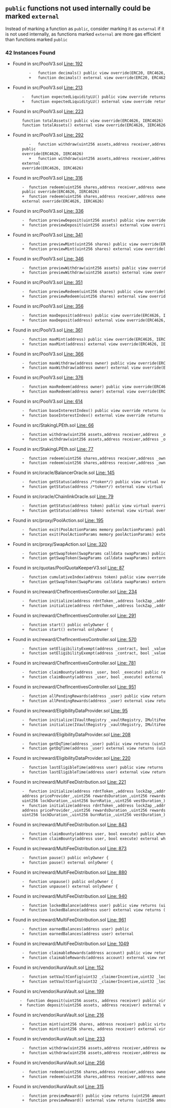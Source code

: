 ## `public` functions not used internally could be marked `external`

Instead of marking a function as `public`, consider marking it as `external` if it is not used internally, as functions marked `external` are more gas efficient than functions marked `public`

### 42 Instances Found 


- Found in src/PoolV3.sol [Line: 192](src/PoolV3.sol#L192)

	```diff
           -   function decimals() public view override(ERC20, ERC4626, IERC20Metadata) returns (uint8) {
           +   function decimals() external view override(ERC20, ERC4626, IERC20Metadata) returns (uint8) {
	```

- Found in src/PoolV3.sol [Line: 213](src/PoolV3.sol#L213)

	```diff
	    -   function expectedLiquidityLU() public view override returns (uint256) {
	    +   function expectedLiquidityLU() external view override returns (uint256) {
	```

- Found in src/PoolV3.sol [Line: 223](src/PoolV3.sol#L223)

	```diff
	    function totalAssets() public view override(ERC4626, IERC4626) returns (uint256 assets) {
	    function totalAssets() external view override(ERC4626, IERC4626) returns (uint256 assets) {
	```

- Found in src/PoolV3.sol [Line: 292](src/PoolV3.sol#L292)

	```diff
           -   function withdraw(uint256 assets,address receiver,address owner)
        public
        override(ERC4626, IERC4626)
           +   function withdraw(uint256 assets,address receiver,address owner)
        external
        override(ERC4626, IERC4626)
	```

- Found in src/PoolV3.sol [Line: 316](src/PoolV3.sol#L316)

	```diff
	    -  function redeem(uint256 shares,address receiver,address owner)
        public override(ERC4626, IERC4626)
	    +  function redeem(uint256 shares,address receiver,address owner)
        external override(ERC4626, IERC4626)
	```

- Found in src/PoolV3.sol [Line: 336](src/PoolV3.sol#L336)

	```diff
	    -  function previewDeposit(uint256 assets) public view override(ERC4626, IERC4626) returns (uint256 shares) {
	    +  function previewDeposit(uint256 assets) external view override(ERC4626, IERC4626) returns (uint256 shares) {
	```

- Found in src/PoolV3.sol [Line: 341](src/PoolV3.sol#L341)

	```diff
	    -  function previewMint(uint256 shares) public view override(ERC4626, IERC4626) returns (uint256) {
	    +  function previewMint(uint256 shares) external view override(ERC4626, IERC4626) returns (uint256) {
	```

- Found in src/PoolV3.sol [Line: 346](src/PoolV3.sol#L346)

	```diff
	    -  function previewWithdraw(uint256 assets) public view override(ERC4626, IERC4626) returns (uint256) {
	    +  function previewWithdraw(uint256 assets) external view override(ERC4626, IERC4626) returns (uint256) {
	```

- Found in src/PoolV3.sol [Line: 351](src/PoolV3.sol#L351)

	```diff
	    -  function previewRedeem(uint256 shares) public view override(ERC4626, IERC4626) returns (uint256) {
	    +  function previewRedeem(uint256 shares) external view override(ERC4626, IERC4626) returns (uint256) {
	```

- Found in src/PoolV3.sol [Line: 356](src/PoolV3.sol#L356)

	```diff
	    -  function maxDeposit(address) public view override(ERC4626, IERC4626) returns (uint256) {
	    +  function maxDeposit(address) external view override(ERC4626, IERC4626) returns (uint256) {
	```

- Found in src/PoolV3.sol [Line: 361](src/PoolV3.sol#L361)

	```diff
	    -  function maxMint(address) public view override(ERC4626, IERC4626) returns (uint256) {
	    +  function maxMint(address) external view override(ERC4626, IERC4626) returns (uint256) {
	```

- Found in src/PoolV3.sol [Line: 366](src/PoolV3.sol#L366)

	```diff
	    -  function maxWithdraw(address owner) public view override(ERC4626, IERC4626) returns (uint256) {
	    +  function maxWithdraw(address owner) external view override(ERC4626, IERC4626) returns (uint256) {
	```

- Found in src/PoolV3.sol [Line: 376](src/PoolV3.sol#L376)

	```diff
	    -  function maxRedeem(address owner) public view override(ERC4626, IERC4626) returns (uint256) {
	    +  function maxRedeem(address owner) external view override(ERC4626, IERC4626) returns (uint256) {
	```

- Found in src/PoolV3.sol [Line: 614](src/PoolV3.sol#L614)

	```diff
	    -  function baseInterestIndex() public view override returns (uint256) {
	    +  function baseInterestIndex() external view override returns (uint256) {
	```

- Found in src/StakingLPEth.sol [Line: 66](src/StakingLPEth.sol#L66)

	```diff
	    -  function withdraw(uint256 assets,address receiver,address _owner) public
	    +  function withdraw(uint256 assets,address receiver,address _owner) external
	```

- Found in src/StakingLPEth.sol [Line: 77](src/StakingLPEth.sol#L77)

	```diff
	    -  function redeem(uint256 shares,address receiver,address _owner)public
	    +  function redeem(uint256 shares,address receiver,address _owner)external
	```

- Found in src/oracle/BalancerOracle.sol [Line: 145](src/oracle/BalancerOracle.sol#L145)

	```diff
	    -  function getStatus(address /*token*/) public view virtual override returns (bool status) {
	    +  function getStatus(address /*token*/) external view virtual override returns (bool status) {
	```

- Found in src/oracle/ChainlinkOracle.sol [Line: 79](src/oracle/ChainlinkOracle.sol#L79)

	```diff
	    -  function getStatus(address token) public view virtual override returns (bool status) {
	    +  function getStatus(address token) external view virtual override returns (bool status) {
	```

- Found in src/proxy/PoolAction.sol [Line: 195](src/proxy/PoolAction.sol#L195)

	```diff
	    -  function exit(PoolActionParams memory poolActionParams) public returns (uint256 retAmount) {
	    +  function exit(PoolActionParams memory poolActionParams) external returns (uint256 retAmount) {
	```

- Found in src/proxy/SwapAction.sol [Line: 320](src/proxy/SwapAction.sol#L320)

	```diff
	    -  function getSwapToken(SwapParams calldata swapParams) public pure returns (address token) {
	    +  function getSwapToken(SwapParams calldata swapParams) external pure returns (address token) {
	```

- Found in src/quotas/PoolQuotaKeeperV3.sol [Line: 87](src/quotas/PoolQuotaKeeperV3.sol#L87)

	```diff
	    -  function cumulativeIndex(address token) public view override returns (uint192) {
	    +  function getSwapToken(SwapParams calldata swapParams) external pure returns (address token) {
	```

- Found in src/reward/ChefIncentivesController.sol [Line: 234](src/reward/ChefIncentivesController.sol#L234)

	```diff
	    -  function initialize(address rdntToken_,address lockZap_,address dao_,address priceProvider_,uint256 rewardsDuration_,uint256 rewardsLookback_,       uint256 lockDuration_, uint256 burnRatio_,uint256 vestDuration_) public
	    +  function initialize(address rdntToken_,address lockZap_,address dao_,address priceProvider_,uint256 rewardsDuration_,uint256 rewardsLookback_,       uint256 lockDuration_, uint256 burnRatio_,uint256 vestDuration_) external
	```

- Found in src/reward/ChefIncentivesController.sol [Line: 291](src/reward/ChefIncentivesController.sol#L291)

	```diff
	    -  function start() public onlyOwner {
	    +  function start() external onlyOwner {
	```

- Found in src/reward/ChefIncentivesController.sol [Line: 570](src/reward/ChefIncentivesController.sol#L570)

	```diff
	    -  function setEligibilityExempt(address _contract, bool _value) public {
	    +  function setEligibilityExempt(address _contract, bool _value) external {
	```

- Found in src/reward/ChefIncentivesController.sol [Line: 781](src/reward/ChefIncentivesController.sol#L781)

	```diff
	    -  function claimBounty(address _user, bool _execute) public returns (bool issueBaseBounty) {
	    +  function claimBounty(address _user, bool _execute) external returns (bool issueBaseBounty) {
	```

- Found in src/reward/ChefIncentivesController.sol [Line: 951](src/reward/ChefIncentivesController.sol#L951)

	```diff
	    -  function allPendingRewards(address _user) public view returns (uint256 pending) {
	    +  function allPendingRewards(address _user) external view returns (uint256 pending) {
	```

- Found in src/reward/EligibilityDataProvider.sol [Line: 95](src/reward/EligibilityDataProvider.sol#L95)

	```diff
	    -  function initialize(IVaultRegistry _vaultRegistry, IMultiFeeDistribution _multiFeeDistribution,IPriceProvider _priceProvider) public
	    +  function initialize(IVaultRegistry _vaultRegistry, IMultiFeeDistribution _multiFeeDistribution,IPriceProvider _priceProvider) external
	```

- Found in src/reward/EligibilityDataProvider.sol [Line: 208](src/reward/EligibilityDataProvider.sol#L208)

	```diff
	    -  function getDqTime(address _user) public view returns (uint256) {
	    +  function getDqTime(address _user) external view returns (uint256) {
	```

- Found in src/reward/EligibilityDataProvider.sol [Line: 220](src/reward/EligibilityDataProvider.sol#L220)

	```diff
	    -  function lastEligibleTime(address user) public view returns (uint256 lastEligibleTimestamp) {
	    +  function lastEligibleTime(address user) external view returns (uint256 lastEligibleTimestamp) {
	```

- Found in src/reward/MultiFeeDistribution.sol [Line: 221](src/reward/MultiFeeDistribution.sol#L221)

	```diff
	    -  function initialize(address rdntToken_,address lockZap_,address dao_,
        address priceProvider_,uint256 rewardsDuration_,uint256 rewardsLookback_,
        uint256 lockDuration_,uint256 burnRatio_,uint256 vestDuration_) public
	    +  function initialize(address rdntToken_,address lockZap_,address dao_,
        address priceProvider_,uint256 rewardsDuration_,uint256 rewardsLookback_,
        uint256 lockDuration_,uint256 burnRatio_,uint256 vestDuration_) external
	```

- Found in src/reward/MultiFeeDistribution.sol [Line: 843](src/reward/MultiFeeDistribution.sol#L843)

	```diff
	    -  function claimBounty(address user, bool execute) public whenNotPaused returns (bool issueBaseBounty) {
	    +  function claimBounty(address user, bool execute) external whenNotPaused returns (bool issueBaseBounty) {
	```

- Found in src/reward/MultiFeeDistribution.sol [Line: 873](src/reward/MultiFeeDistribution.sol#L873)

	```diff
	    -  function pause() public onlyOwner {
	    +  function pause() external onlyOwner {
	```

- Found in src/reward/MultiFeeDistribution.sol [Line: 880](src/reward/MultiFeeDistribution.sol#L880)

	```diff
	    -  function unpause() public onlyOwner {
	    +  function unpause() external onlyOwner {
	```

- Found in src/reward/MultiFeeDistribution.sol [Line: 940](src/reward/MultiFeeDistribution.sol#L940)

	```diff
	    -  function lockedBalance(address user) public view returns (uint256 locked) {
	    +  function lockedBalance(address user) external view returns (uint256 locked) {
	```

- Found in src/reward/MultiFeeDistribution.sol [Line: 961](src/reward/MultiFeeDistribution.sol#L961)

	```diff
	    -  function earnedBalances(address user) public
	    +  function earnedBalances(address user) external
	```

- Found in src/reward/MultiFeeDistribution.sol [Line: 1049](src/reward/MultiFeeDistribution.sol#L1049)

	```diff
	    -  function claimableRewards(address account) public view returns (IFeeDistribution.RewardData[] memory rewardsData) {
	    +  function claimableRewards(address account) external view returns (IFeeDistribution.RewardData[] memory rewardsData) {
	```

- Found in src/vendor/AuraVault.sol [Line: 152](src/vendor/AuraVault.sol#L152)

	```diff
	    -  function setVaultConfig(uint32 _claimerIncentive,uint32 _lockerIncentive,address _lockerRewards) public
	    +  function setVaultConfig(uint32 _claimerIncentive,uint32 _lockerIncentive,address _lockerRewards) external
	```

- Found in src/vendor/AuraVault.sol [Line: 199](src/vendor/AuraVault.sol#L199)

	```diff
	   -  function deposit(uint256 assets, address receiver) public virtual override(IERC4626, ERC4626) returns (uint256) {
	   +  function deposit(uint256 assets, address receiver) external virtual override(IERC4626, ERC4626) returns (uint256) {
	```

- Found in src/vendor/AuraVault.sol [Line: 216](src/vendor/AuraVault.sol#L216)

	```diff
	    -  function mint(uint256 shares, address receiver) public virtual override(IERC4626, ERC4626) returns (uint256) {
	    +  function mint(uint256 shares, address receiver) external virtual override(IERC4626, ERC4626) returns (uint256) {
	```

- Found in src/vendor/AuraVault.sol [Line: 233](src/vendor/AuraVault.sol#L233)

	```diff
	    -  function withdraw(uint256 assets,address receiver,address owner) public
	    +  function withdraw(uint256 assets,address receiver,address owner) external
	```

- Found in src/vendor/AuraVault.sol [Line: 256](src/vendor/AuraVault.sol#L256)

	```diff
	    -  function redeem(uint256 shares,address receiver,address owner) public
	    +  function redeem(uint256 shares,address receiver,address owner) external
	```

- Found in src/vendor/AuraVault.sol [Line: 315](src/vendor/AuraVault.sol#L315)

	```diff
	    -  function previewReward() public view returns (uint256 amount) {
	    +  function previewReward() external view returns (uint256 amount) {
	```